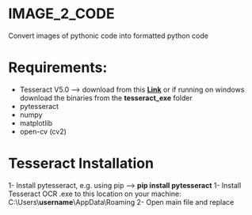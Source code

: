 # IMAGE_2_CODE
Convert images of pythonic code into formatted python code

# Requirements:
* Tesseract V5.0 --> download from this [**Link**](https://tesseract-ocr.github.io/tessdoc/4.0-with-LSTM.html#400-alpha-for-windows) or if running on windows download the binaries from the **tesseract_exe** folder
* pytesseract
* numpy 
* matplotlib
* open-cv (cv2)

# Tesseract Installation
1- Install pytesseract, e.g. using pip --> **pip install pytesseract**
1- Install Tesseract OCR .exe to this location on your machine: C:\Users\\**username**\AppData\Roaming
2- Open main file and replace 

